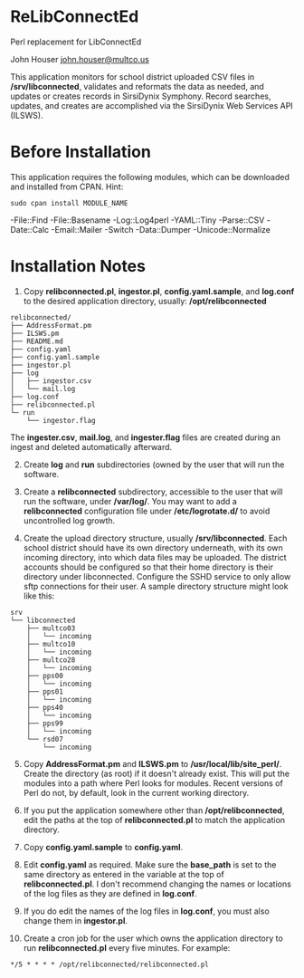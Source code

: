 # ReLibConnectEd
Perl replacement for LibConnectEd

John Houser
john.houser@multco.us

This application monitors for school district uploaded CSV files in 
**/srv/libconnected**, validates and reformats the data as needed, and updates or 
creates records in SirsiDynix Symphony. Record searches, updates, and creates 
are accomplished via the SirsiDynix Web Services API (ILSWS).

# Before Installation

This application requires the following modules, which can be downloaded and
installed from CPAN. Hint: 
```
sudo cpan install MODULE_NAME
```

-File::Find
-File::Basename
-Log::Log4perl
-YAML::Tiny
-Parse::CSV
-Date::Calc
-Email::Mailer
-Switch
-Data::Dumper
-Unicode::Normalize

# Installation Notes

1. Copy **relibconnected.pl**, **ingestor.pl**, **config.yaml.sample**, and **log.conf** to the 
desired application directory, usually:
**/opt/relibconnected**
```
relibconnected/
├── AddressFormat.pm
├── ILSWS.pm
├── README.md
├── config.yaml
├── config.yaml.sample
├── ingestor.pl
├── log
│   ├── ingestor.csv
│   └── mail.log
├── log.conf
├── relibconnected.pl
└─ run
    └── ingestor.flag
```
The **ingester.csv**, **mail.log**, and **ingester.flag** files are created during an 
ingest and deleted automatically afterward.

2. Create **log** and **run** subdirectories (owned by the user that will run the 
software.

3. Create a **relibconnected** subdirectory, accessible to the user that will run 
the software, under **/var/log/**. You may want to add a **relibconnected** 
configuration file under **/etc/logrotate.d/** to avoid uncontrolled log growth.

4. Create the upload directory structure, usually **/srv/libconnected**. Each 
school district should have its own directory underneath, with its own incoming 
directory, into which data files may be uploaded. The district accounts should
be configured so that their home directory is their directory under 
libconnected. Configure the SSHD service to only allow sftp connections for 
their user. A sample directory structure might look like this:
```
srv
└── libconnected
    ├── multco03
    │   └── incoming
    ├── multco10
    │   └── incoming
    ├── multco28
    │   └── incoming
    ├── pps00
    │   └── incoming
    ├── pps01
    │   └── incoming
    ├── pps40
    │   └── incoming
    ├── pps99
    │   └── incoming
    └── rsd07
        └── incoming
```
5. Copy **AddressFormat.pm** and **ILSWS.pm** to **/usr/local/lib/site_perl/**. Create the
directory (as root) if it doesn't already exist. This will put the modules into 
a path where Perl looks for modules. Recent versions of Perl do not, by default, 
look in the current working directory.

6. If you put the application somewhere other than **/opt/relibconnected**, edit 
the paths at the top of **relibconnected.pl** to match the application directory.

7. Copy **config.yaml.sample** to **config.yaml**.

8. Edit **config.yaml** as required. Make sure the **base_path** is set to the same
directory as entered in the variable at the top of **relibconnected.pl**. I don't
recommend changing the names or locations of the log files as they are defined
in **log.conf**.

9. If you do edit the names of the log files in **log.conf**, you must also change 
them in **ingestor.pl**.

10. Create a cron job for the user which owns the application directory to
run **relibconnected.pl** every five minutes. For example:
```
*/5 * * * * /opt/relibconnected/relibconnected.pl
```
